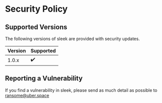 # Security Policy

## Supported Versions

The following versions of sleek are provided with security updates.

| Version | Supported          |
| ------- | ------------------ |
| 1.0.x   | :heavy_check_mark: |

## Reporting a Vulnerability

If you find a vulnerability in sleek, please send as much detail as possible to ransome@uber.space
